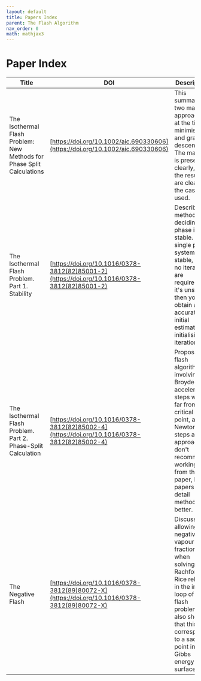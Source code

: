 ```yaml
---
layout: default
title: Papers Index
parent: The Flash Algorithm
nav_order: 0
math: mathjax3
---
```


# Paper Index

| Title                                                                  | DOI                                          | Description                                                                                                                                                                                                                 |
| ---------------------------------------------------------------------- | -------------------------------------------- | --------------------------------------------------------------------------------------------------------------------------------------------------------------------------------------------------------------------------- |
| The Isothermal Flash Problem: New Methods for Phase Split Calculations | [https://doi.org/10.1002/aic.690330606](https://doi.org/10.1002/aic.690330606)        | This summarises two main approaches at the time, minimisation and gradient descent. The maths is presented clearly, and the results are clear for the cases used.                                                           |
| The Isothermal Flash Problem. Part 1. Stability                        | [https://doi.org/10.1016/0378-3812(82)85001-2](https://doi.org/10.1016/0378-3812(82)85001-2) | Describes a method of deciding if a phase is stable. If the single phase system is stable, then no iterations are required, if it's unstable then you still obtain an accurate initial estimate for initialising iterations |
| The Isothermal Flash Problem. Part 2. Phase-Split Calculation          | [https://doi.org/10.1016/0378-3812(82)85002-4](https://doi.org/10.1016/0378-3812(82)85002-4) | Proposes a flash algorithm involving Broyden acceleration steps whilst far from the critical point, and Newton steps as you approach. I don't recommend working from this paper, later papers detail methods better.        |
| The Negative Flash                                                     | [https://doi.org/10.1016/0378-3812(89)80072-X](https://doi.org/10.1016/0378-3812(89)80072-X) | Discusses allowing negative vapour fractions in when solving the Rachford-Rice relation in the inner loop of a flash problem. It also shows that this corresponds to a saddle point in the Gibbs energy surface.            |



